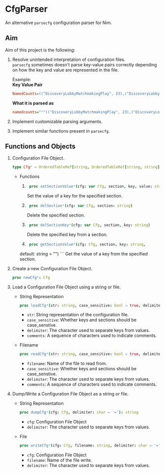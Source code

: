# CfgParser
An alternative `parsecfg` configuration parser for Nim.

## Aim
Aim of this project is the following:

1. Resolve unintended interpretation of configuration files.   
    `parsecfg` sometimes doesn't parse key-value pairs correctly depending on how the key and value are represented in the file.

    Example:  
    **Key Value Pair**
    ```ini
    NamedCounts=(("DiscoveryLobbyMatchmakingPlay", 23),("DiscoveryLobbyMatchmakingPlay_HotfixVer", 0),("lastfrontendflow_Fortnite", 23),("lastfrontendflow_Fortnite_HotfixVer", 0),("UEnableMultiFactorModal::ShouldShowMFASplashScreen", 23),("UEnableMultiFactorModal::ShouldShowMFASplashScreen_HotfixVer", 0),("FrontendContext:ShouldShowSocialImport", 23),("FrontendContext:ShouldShowSocialImport_HotfixVer", 0))
    ```

    **What it is parsed as**
    ```ini
    namedcounts="""(("DiscoveryLobbyMatchmakingPlay", 23),("DiscoveryLobbyMatchmakingPlay_HotfixVer", 0),("lastfrontendflow_Fortnite", 23),("lastfrontendflow_Fortnite_HotfixVer", 0),("UEnableMultiFactorModal::ShouldShowMFASplashScreen", 23),("UEnableMultiFactorModal::ShouldShowMFASplashScreen_HotfixVer", 0),("FrontendContext:ShouldShowSocialImport", 23),("FrontendContext:ShouldShowSocialImport_HotfixVer", 0))"""
    ```

2. Implement customizable parsing arguments.
3. Implement similar functions present in `parsecfg`.


## Functions and Objects

1. Configuration File Object.
    ```nim
    type Cfg* = OrderedTableRef[string, OrderedTableRef[string, string]]
    ```
    - Functions
        1. ```nim
            proc setSectionValue*(cfg: var Cfg, section, key, value: string)
            ```   
            Set the value of a key for the specified section.
        
        2. ```nim
            proc delSection*(cfg: var Cfg, section: string)
            ```
            Delete the specified section.
        
        3. ```nim
            proc delSectionKey*(cfg: var Cfg, section, key: string)
            ```
            Delete the specified key from a section.
                  
        4. ```nim
            proc getSectionValue*(cfg: Cfg, section, key: string,
        default: string = "")
            ```
            Get the value of a key from the specified section.

2. Create a new Configuration File Object.
    ```nim
    proc newCfg*: Cfg
    ```

3. Load a Configuration File Object using a string or file.

    - String Representation

        ```nim
        proc loadCfg*(str: string, case_sensitive: bool = true, delimiter: char = '=', comments: openArray[char] = [';']): Cfg
        ```
        - `str`: String representation of the configuration file.
        - `case_sensitive`: Whether keys and sections should be case_senstive.
        - `delimiter`: The character used to separate keys from values.
        - `comments`: A sequence of characters used to indicate comments.
    
    - Filename

        ```nim
        proc readCfg*(str: string, case_sensitive: bool = true, delimiter: char = '=', comments: openArray[char] = [';']): Cfg
        ```
        - `filename`: Name of the file to read from.
        - `case_sensitive`: Whether keys and sections should be case_senstive.
        - `delimiter`: The character used to separate keys from values.
        - `comments`: A sequence of characters used to indicate comments.

4. Dump/Write a Configuration File Object as a string or file.

    - String Representation

        ```nim
        proc dumpCfg*(cfg: Cfg, delimiter: char = '='): string
        ```
        - `cfg`: Configuration File Object
        - `delimiter`: The character used to separate keys from values.
    
    - File

        ```nim
        proc writeCfg*(cfg: Cfg, filename: string, delimiter: char = '=')
        ```
        - `cfg`: Configuration File Object
        - `filename`: Name of the file write.
        - `delimiter`: The character used to separate keys from values.